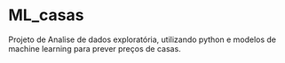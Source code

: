 # ML_casas
Projeto de Analise de dados exploratória, utilizando python e modelos de machine learning para prever preços de casas.
